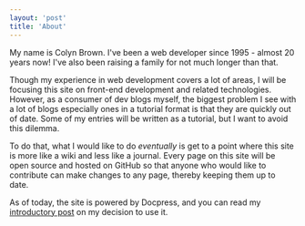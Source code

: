 ```yaml
---
layout: 'post'
title: 'About'
---
```


My name is Colyn Brown. I've been a web developer since 1995 - almost 20 years now! I've also been raising a family for not much longer than that.

Though my experience in web development covers a lot of areas, I will be  focusing this site on front-end development and related technologies. However, as a consumer of dev blogs myself, the biggest problem I see with a lot of blogs especially ones in a tutorial format is that they are quickly out of date. Some of my entries will be written as a tutorial, but I want to avoid this dilemma.

To do that, what I would like to do _eventually_ is get to a point where this site is more like a wiki and less like a journal. Every page on this site will be open source and hosted on GitHub so that anyone who would like to contribute can make changes to any page, thereby keeping them up to date.

As of today, the site is powered by Docpress, and you can read my [introductory post](/posts/static-site-generation-with-docpad-part-1.html) on my decision to use it.
